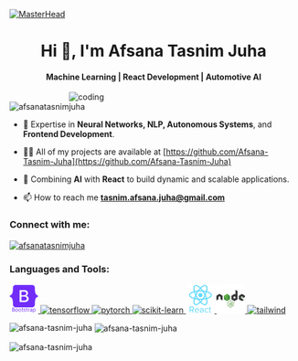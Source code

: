 [![MasterHead](https://repository-images.githubusercontent.com/588181932/e36ec678-7984-4cdd-8e4c-a3932772ff8e)](https://rishavchanda.io)

<h1 align="center">Hi 👋, I'm Afsana Tasnim Juha</h1>
<h4 align="center">Machine Learning | React Development | Automotive AI</h4>


<img align="right" alt="coding" width="400"  src="https://media.tenor.com/QVC1Nmb9TwUAAAAi/coding.gif" />


<p align="left"> <img src="https://komarev.com/ghpvc/?username=afsanatasnimjuha&label=Profile%20views&color=0e75b6&style=flat" alt="afsanatasnimjuha" /> </p>

- 🧠 Expertise in **Neural Networks, NLP, Autonomous Systems**, and **Frontend Development**.

- 👨‍💻 All of my projects are available at [https://github.com/Afsana-Tasnim-Juha](https://github.com/Afsana-Tasnim-Juha)
  
- 🔭 Combining **AI** with **React** to build dynamic and scalable applications.

- 📫 How to reach me **tasnim.afsana.juha@gmail.com**

<h3 align="left">Connect with me:</h3>
<p align="left">
<a href="https://linkedin.com/in/afsanatasnimjuha" target="blank"><img align="center" src="https://raw.githubusercontent.com/rahuldkjain/github-profile-readme-generator/master/src/images/icons/Social/linked-in-alt.svg" alt="afsanatasnimjuha" height="30" width="40" /></a>
</p>

<h3 align="left">Languages and Tools:</h3>
<style>
  .tech-icon {
    width: 50px;
    height: 50px;
    transition: transform 0.3s ease, box-shadow 0.3s ease;
  }

  .tech-icon:hover {
    transform: translateY(-10px);
    box-shadow: 0px 10px 20px rgba(0, 0, 0, 0.3);
  }
</style>

<p align="left"> 
  <a href="https://getbootstrap.com" target="_blank" rel="noreferrer"> 
    <img class="tech-icon" src="https://raw.githubusercontent.com/devicons/devicon/master/icons/bootstrap/bootstrap-plain-wordmark.svg" alt="bootstrap"/> 
  </a> 
  <a href="https://www.tensorflow.org/" target="_blank" rel="noreferrer"> 
    <img class="tech-icon" src="https://www.vectorlogo.zone/logos/tensorflow/tensorflow-icon.svg" alt="tensorflow"/> 
  </a> 
  <a href="https://pytorch.org/" target="_blank" rel="noreferrer"> 
    <img class="tech-icon" src="https://www.vectorlogo.zone/logos/pytorch/pytorch-icon.svg" alt="pytorch"/> 
  </a> 
  <a href="https://scikit-learn.org/" target="_blank" rel="noreferrer"> 
    <img class="tech-icon" src="https://upload.wikimedia.org/wikipedia/commons/0/05/Scikit_learn_logo_small.svg" alt="scikit-learn"/> 
  </a> 
  <a href="https://reactjs.org/" target="_blank" rel="noreferrer"> 
    <img class="tech-icon" src="https://raw.githubusercontent.com/devicons/devicon/master/icons/react/react-original-wordmark.svg" alt="react"/> 
  </a> 
  <a href="https://nodejs.org" target="_blank" rel="noreferrer"> 
    <img class="tech-icon" src="https://raw.githubusercontent.com/devicons/devicon/master/icons/nodejs/nodejs-original-wordmark.svg" alt="nodejs"/> 
  </a> 
  <a href="https://tailwindcss.com/" target="_blank" rel="noreferrer"> 
    <img class="tech-icon" src="https://www.vectorlogo.zone/logos/tailwindcss/tailwindcss-icon.svg" alt="tailwind"/> 
  </a> 
</p>


<p><img align="left" src="https://github-readme-stats.vercel.app/api/top-langs?username=afsana-tasnim-juha&show_icons=true&locale=en&layout=compact" alt="afsana-tasnim-juha" /></p>

<p>&nbsp;<img align="center" src="https://github-readme-stats.vercel.app/api?username=afsana-tasnim-juha&show_icons=true&locale=en" alt="afsana-tasnim-juha" /></p>

<p><img align="center" src="https://github-readme-streak-stats.herokuapp.com/?user=afsana-tasnim-juha&" alt="afsana-tasnim-juha" /></p>
